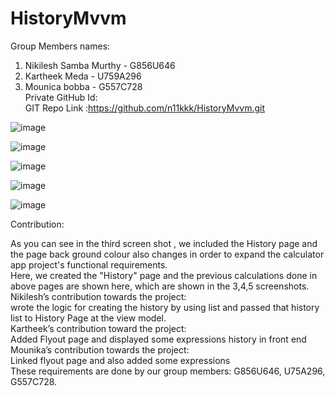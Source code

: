 # HistoryMvvm

Group Members names:    
1. Nikilesh Samba Murthy - G856U646    
2. Kartheek Meda - U759A296    
3. Mounica bobba - G557C728        
Private GitHub Id:     
GIT Repo Link :https://github.com/n11kkk/HistoryMvvm.git    


![image](https://user-images.githubusercontent.com/115042113/202976772-2385a19b-f76b-41ea-adba-486430a26c3f.png)

![image](https://user-images.githubusercontent.com/115042113/202976742-ed38db97-fae8-4718-89e5-2ccb866c3809.png)

![image](https://user-images.githubusercontent.com/115042113/202976803-fdc3f8d3-921e-4bc4-8edb-daab721423f8.png)

![image](https://user-images.githubusercontent.com/115042113/202976826-2c8894ca-830f-481a-8643-79b39edd0aec.png)

![image](https://user-images.githubusercontent.com/115042113/202976898-91f515a6-b569-4c10-bfc9-6a30ea7b9432.png)

    

Contribution: 

As you can see in the third screen shot , we included the History page and the page back ground colour also changes in order to expand the calculator app project's functional requirements.    
Here, we created the "History" page and the previous calculations done in above pages are shown here, which are shown in the 3,4,5 screenshots.    
Nikilesh’s contribution towards the project:    
wrote the logic for creating the history by using list and passed that history list to History Page at the view model.     
Kartheek’s contribution toward the project:    
Added Flyout page and displayed some expressions history in front end      
Mounika’s contribution towards the project:    
Linked flyout page and also added some expressions    
These requirements are done by our group members: G856U646, U75A296, G557C728.
